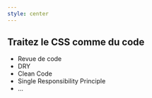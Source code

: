 ```yaml
---
style: center
---
```


## Traitez le CSS comme du code

* Revue de code
* DRY
* Clean Code
* Single Responsibility Principle
* ...
